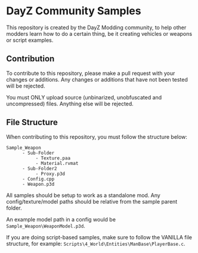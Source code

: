 # DayZ Community Samples

This repository is created by the DayZ Modding community, to help other modders learn how to do a certain thing, be it creating vehicles or weapons or script examples.

## Contribution

To contribute to this repository, please make a pull request with your changes or additions. Any changes or additions that have not been tested will be rejected.

You must ONLY upload source (unbinarized, unobfuscated and uncompressed) files. Anything else will be rejected.

## File Structure

When contributing to this repository, you must follow the structure below:
```
Sample_Weapon
      - Sub-Folder
           - Texture.paa
           - Material.rvmat
      - Sub-Folder2
           - Proxy.p3d
      - Config.cpp
      - Weapon.p3d
```

All samples should be setup to work as a standalone mod. Any config/texture/model paths should be relative from the sample parent folder.

An example model path in a config would be `Sample_Weapon\WeaponModel.p3d`.

If you are doing script-based samples, make sure to follow the VANILLA file structure, for example: `Scripts\4_World\Entities\ManBase\PlayerBase.c`.
